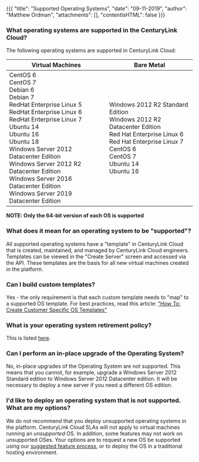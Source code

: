 {{{
  "title": "Supported Operating Systems",
  "date": "09-11-2019",
  "author": "Matthew Ordman",
  "attachments": [],
  "contentIsHTML": false
}}}

### What operating systems are supported in the CenturyLink Cloud?

The following operating systems are supported in CenturyLink Cloud:

Virtual Machines|Bare Metal
----------------|----------
CentOS 6<br>CentOS 7<br>Debian 6<br>Debian 7<br>RedHat Enterprise Linux 5<br>RedHat Enterprise Linux 6<br>RedHat Enterprise Linux 7<br>Ubuntu 14<br>Ubuntu 16<br>Ubuntu 18<br>Windows Server 2012 Datacenter Edition<br>Windows Server 2012 R2 Datacenter Edition<br>Windows Server 2016 Datacenter Edition<br>Windows Server 2019 Datacenter Edition|Windows 2012 R2 Standard Edition<br>Windows 2012 R2 Datacenter Edition<br>Red Hat Enterprise Linux 6<br>Red Hat Enterprise Linux 7<br>CentOS 6<br>CentOS 7<br>Ubuntu 14<br>Ubuntu 16

**NOTE: Only the 64-bit version of each OS is supported**

### What does it mean for an operating system to be "supported"?

All supported operating systems have a "template" in CenturyLink Cloud that is created, maintained, and managed by CenturyLink Cloud engineers. Templates can be viewed in the "Create Server" screen and accessed via the API. These templates are the basis for all new virtual machines created in the platform.

### Can I build custom templates?

Yes - the only requirement is that each custom template needs to "map" to a supported OS template. For best practices, read this article: ["How To: Create Customer Specific OS Templates"](../Servers/how-to-create-customer-specific-os-templates.md)

### What is your operating system retirement policy?

This is listed [here](../Servers/operating-system-template-retirement-policy.md).

### Can I perform an in-place upgrade of the Operating System?

No, in-place upgrades of the Operating System are not supported.  This means that you cannot, for example, upgrade a Windows Server 2012 Standard edition to Windows Server 2012 Datacenter edition.  It will be necessary to deploy a new server if you need a different OS edition.

### I'd like to deploy an operating system that is not supported. What are my options?

We do not recommend that you deploy unsupported operating systems in the platform. CenturyLink Cloud SLAs will not apply to virtual machines running an *unsupported* OS. In addition, some features may not work on unsupported OSes. Your options are to request a new OS be supported using our [suggested feature process](mailto:features@ctl.io), or to deploy the OS in a traditional hosting environment.
